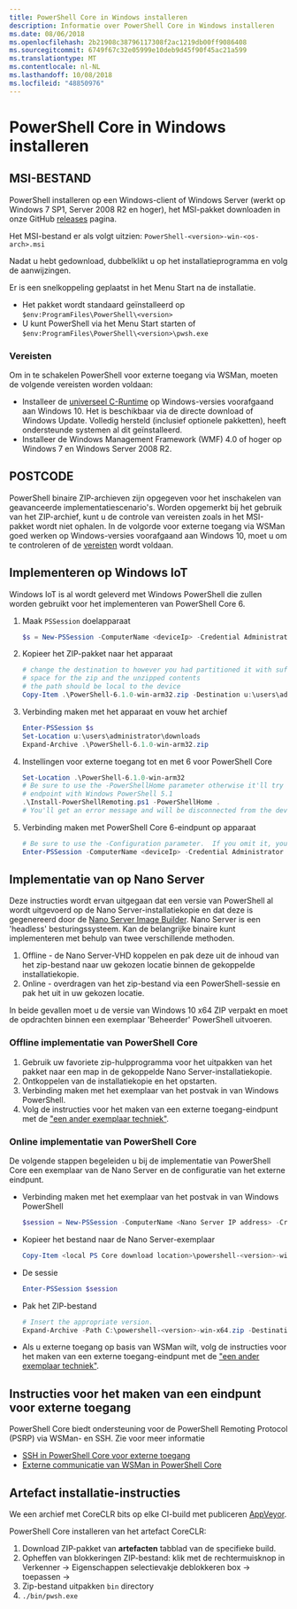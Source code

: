 ```yaml
---
title: PowerShell Core in Windows installeren
description: Informatie over PowerShell Core in Windows installeren
ms.date: 08/06/2018
ms.openlocfilehash: 2b21908c38796117308f2ac1219db00ff9086408
ms.sourcegitcommit: 6749f67c32e05999e10deb9d45f90f45ac21a599
ms.translationtype: MT
ms.contentlocale: nl-NL
ms.lasthandoff: 10/08/2018
ms.locfileid: "48850976"
---
```

# <a name="installing-powershell-core-on-windows"></a>PowerShell Core in Windows installeren

## <a name="msi"></a>MSI-BESTAND

PowerShell installeren op een Windows-client of Windows Server (werkt op Windows 7 SP1, Server 2008 R2 en hoger), het MSI-pakket downloaden in onze GitHub [releases][] pagina.

Het MSI-bestand er als volgt uitzien: `PowerShell-<version>-win-<os-arch>.msi`
<!-- TODO: should be updated to point to the Download Center as well -->

Nadat u hebt gedownload, dubbelklikt u op het installatieprogramma en volg de aanwijzingen.

Er is een snelkoppeling geplaatst in het Menu Start na de installatie.

- Het pakket wordt standaard geïnstalleerd op `$env:ProgramFiles\PowerShell\<version>`
- U kunt PowerShell via het Menu Start starten of `$env:ProgramFiles\PowerShell\<version>\pwsh.exe`

### <a name="prerequisites"></a>Vereisten

Om in te schakelen PowerShell voor externe toegang via WSMan, moeten de volgende vereisten worden voldaan:

- Installeer de [universeel C-Runtime](https://www.microsoft.com/download/details.aspx?id=50410) op Windows-versies voorafgaand aan Windows 10.
  Het is beschikbaar via de directe download of Windows Update.
  Volledig hersteld (inclusief optionele pakketten), heeft ondersteunde systemen al dit geïnstalleerd.
- Installeer de Windows Management Framework (WMF) 4.0 of hoger op Windows 7 en Windows Server 2008 R2.

## <a name="zip"></a>POSTCODE

PowerShell binaire ZIP-archieven zijn opgegeven voor het inschakelen van geavanceerde implementatiescenario's.
Worden opgemerkt bij het gebruik van het ZIP-archief, kunt u de controle van vereisten zoals in het MSI-pakket wordt niet ophalen.
In de volgorde voor externe toegang via WSMan goed werken op Windows-versies voorafgaand aan Windows 10, moet u om te controleren of de [vereisten](#prerequisites) wordt voldaan.

## <a name="deploying-on-windows-iot"></a>Implementeren op Windows IoT

Windows IoT is al wordt geleverd met Windows PowerShell die zullen worden gebruikt voor het implementeren van PowerShell Core 6.

1. Maak `PSSession` doelapparaat

   ```powershell
   $s = New-PSSession -ComputerName <deviceIp> -Credential Administrator
   ```

2. Kopieer het ZIP-pakket naar het apparaat

   ```powershell
   # change the destination to however you had partitioned it with sufficient
   # space for the zip and the unzipped contents
   # the path should be local to the device
   Copy-Item .\PowerShell-6.1.0-win-arm32.zip -Destination u:\users\administrator\Downloads -ToSession $s
   ```

3. Verbinding maken met het apparaat en vouw het archief

   ```powershell
   Enter-PSSession $s
   Set-Location u:\users\administrator\downloads
   Expand-Archive .\PowerShell-6.1.0-win-arm32.zip
   ```

4. Instellingen voor externe toegang tot en met 6 voor PowerShell Core

   ```powershell
   Set-Location .\PowerShell-6.1.0-win-arm32
   # Be sure to use the -PowerShellHome parameter otherwise it'll try to create a new
   # endpoint with Windows PowerShell 5.1
   .\Install-PowerShellRemoting.ps1 -PowerShellHome .
   # You'll get an error message and will be disconnected from the device because it has to restart WinRM
   ```

5. Verbinding maken met PowerShell Core 6-eindpunt op apparaat

   ```powershell
   # Be sure to use the -Configuration parameter.  If you omit it, you will connect to Windows PowerShell 5.1
   Enter-PSSession -ComputerName <deviceIp> -Credential Administrator -Configuration powershell.6.1.0
   ```

## <a name="deploying-on-nano-server"></a>Implementatie van op Nano Server

Deze instructies wordt ervan uitgegaan dat een versie van PowerShell al wordt uitgevoerd op de Nano Server-installatiekopie en dat deze is gegenereerd door de [Nano Server Image Builder](/windows-server/get-started/deploy-nano-server).
Nano Server is een 'headless' besturingssysteem. Kan de belangrijke binaire kunt implementeren met behulp van twee verschillende methoden.

1. Offline - de Nano Server-VHD koppelen en pak deze uit de inhoud van het zip-bestand naar uw gekozen locatie binnen de gekoppelde installatiekopie.
2. Online - overdragen van het zip-bestand via een PowerShell-sessie en pak het uit in uw gekozen locatie.

In beide gevallen moet u de versie van Windows 10 x64 ZIP verpakt en moet de opdrachten binnen een exemplaar 'Beheerder' PowerShell uitvoeren.

### <a name="offline-deployment-of-powershell-core"></a>Offline implementatie van PowerShell Core

1. Gebruik uw favoriete zip-hulpprogramma voor het uitpakken van het pakket naar een map in de gekoppelde Nano Server-installatiekopie.
2. Ontkoppelen van de installatiekopie en het opstarten.
3. Verbinding maken met het exemplaar van het postvak in van Windows PowerShell.
4. Volg de instructies voor het maken van een externe toegang-eindpunt met de ["een ander exemplaar techniek"](#executed-by-another-instance-of-powershell-on-behalf-of-the-instance-that-it-will-register).

### <a name="online-deployment-of-powershell-core"></a>Online implementatie van PowerShell Core

De volgende stappen begeleiden u bij de implementatie van PowerShell Core een exemplaar van de Nano Server en de configuratie van het externe eindpunt.

- Verbinding maken met het exemplaar van het postvak in van Windows PowerShell

  ```powershell
  $session = New-PSSession -ComputerName <Nano Server IP address> -Credential <An Administrator account on the system>
  ```

- Kopieer het bestand naar de Nano Server-exemplaar

  ```powershell
  Copy-Item <local PS Core download location>\powershell-<version>-win-x64.zip c:\ -ToSession $session
  ```

- De sessie

  ```powershell
  Enter-PSSession $session
  ```

- Pak het ZIP-bestand

  ```powershell
  # Insert the appropriate version.
  Expand-Archive -Path C:\powershell-<version>-win-x64.zip -DestinationPath "C:\PowerShellCore_<version>"
  ```

- Als u externe toegang op basis van WSMan wilt, volg de instructies voor het maken van een externe toegang-eindpunt met de ["een ander exemplaar techniek"](../core-powershell/WSMan-Remoting-in-PowerShell-Core.md#executed-by-another-instance-of-powershell-on-behalf-of-the-instance-that-it-will-register).

## <a name="instructions-to-create-a-remoting-endpoint"></a>Instructies voor het maken van een eindpunt voor externe toegang

PowerShell Core biedt ondersteuning voor de PowerShell Remoting Protocol (PSRP) via WSMan- en SSH.
Zie voor meer informatie

- [SSH in PowerShell Core voor externe toegang][ssh-remoting]
- [Externe communicatie van WSMan in PowerShell Core][wsman-remoting]

## <a name="artifact-installation-instructions"></a>Artefact installatie-instructies

We een archief met CoreCLR bits op elke CI-build met publiceren [AppVeyor][].

PowerShell Core installeren van het artefact CoreCLR:

1. Download ZIP-pakket van **artefacten** tabblad van de specifieke build.
2. Opheffen van blokkeringen ZIP-bestand: klik met de rechtermuisknop in Verkenner -> Eigenschappen selectievakje deblokkeren box -> toepassen ->
3. Zip-bestand uitpakken `bin` directory
4. `./bin/pwsh.exe`

<!-- [download-center]: TODO -->

[releases]: https://github.com/PowerShell/PowerShell/releases
[ssh-remoting]: ../core-powershell/SSH-Remoting-in-PowerShell-Core.md
[wsman-remoting]: ../core-powershell/WSMan-Remoting-in-PowerShell-Core.md
[AppVeyor]: https://ci.appveyor.com/project/PowerShell/powershell
